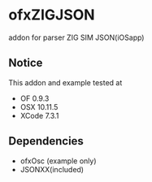 # ofxZIGJSON

addon for parser ZIG SIM JSON(iOSapp)

## Notice
This addon and example tested at

* OF 0.9.3
* OSX 10.11.5
* XCode 7.3.1

## Dependencies

* ofxOsc (example only)
* JSONXX(included)
